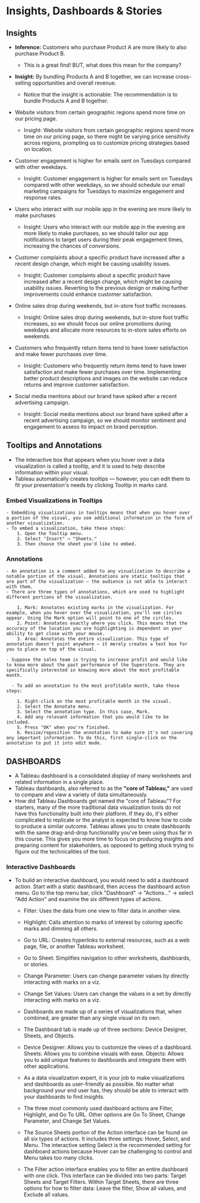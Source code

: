 # Insights, Dashboards & Stories

## Insights

  - **Inference:** Customers who purchase Product A are more likely to also purchase Product B.
    - This is a great find! BUT, what does this mean for the company?
  - **Insight:** By bundling Products A and B together, we can increase cross-selling opportunities and overall revenue.
    - Notice that the insight is actionable: The recommendation is to bundle Products A and B together.

  - Website visitors from certain geographic regions spend more time on our pricing page.
     - Insight: Website visitors from certain geographic regions spend more time on our pricing page, so there might be varying price sensitivity across regions, prompting us to customize pricing strategies based on location.
  
  - Customer engagement is higher for emails sent on Tuesdays compared with other weekdays.
    - Insight: Customer engagement is higher for emails sent on Tuesdays compared with other weekdays, so we should schedule our email marketing campaigns for Tuesdays to maximize engagement and response rates.

  - Users who interact with our mobile app in the evening are more likely to make purchases
    - Insight: Users who interact with our mobile app in the evening are more likely to make purchases, so we should tailor our app notifications to target users during their peak engagement times, increasing the chances of conversions.

  - Customer complaints about a specific product have increased after a recent design change, which might be causing usability issues.
    - Insight: Customer complaints about a specific product have increased after a recent design change, which might be causing usability issues. Reverting to the previous design or making further improvements could enhance customer satisfaction.
    
  - Online sales drop during weekends, but in-store foot traffic increases.     
    - Insight: Online sales drop during weekends, but in-store foot traffic increases, so we should focus our online promotions during weekdays and allocate more resources to in-store sales efforts on weekends.

  - Customers who frequently return items tend to have lower satisfaction and make fewer purchases over time.     
    - Insight: Customers who frequently return items tend to have lower satisfaction and make fewer purchases over time. Implementing better product descriptions and images on the website can reduce returns and improve customer satisfaction.
    
  - Social media mentions about our brand have spiked after a recent advertising campaign.
    - Insight: Social media mentions about our brand have spiked after a recent advertising campaign, so we should monitor sentiment and engagement to assess its impact on brand perception.
   
  ## Tooltips and Annotations
  - The interactive box that appears when you hover over a data visualization is called a tooltip, and it is used to help describe information within your visual.
  - Tableau automatically creates tooltips — however, you can edit them to fit your presentation's needs by clicking Tooltip in marks card.


  ### Embed Visualizations in Tooltips
    - Embedding visualizations in tooltips means that when you hover over a portion of the visual, you see additional information in the form of another visualization.
    - To embed a visualization, take these steps:
        1. Open the Tooltip menu.
        2. Select "Insert" → "Sheets."
        3. Then choose the sheet you'd like to embed.

  ### Annotations
    - An annotation is a comment added to any visualization to describe a notable portion of the visual. Annotations are static tooltips that are part of the visualization — the audience is not able to interact with them.
    - There are three types of annotations, which are used to highlight different portions of the visualization.

        1. Mark: Annotates existing marks in the visualization. For example, when you hover over the visualization, you'll see circles appear. Using the Mark option will point to one of the circles.
        2. Point: Annotates exactly where you click. This means that the accuracy of the location you are highlighting is dependent on your ability to get close with your mouse.
        3. Area: Annotates the entire visualization. This type of annotation doesn't point anywhere — it merely creates a text box for you to place on top of the visual.

    - Suppose the sales team is trying to increase profit and would like to know more about the past performance of the Superstore. They are specifically interested in knowing more about the most profitable month.

      - To add an annotation to the most profitable month, take these steps:
      
        1. Right-click on the most profitable month in the visual.
        2. Select the Annotate menu.
        3. Select the annotation type. In this case, Mark.
        4. Add any relevant information that you would like to be included.
        5. Press "OK" when you're finished.
        6. Resize/reposition the annotation to make sure it's not covering any important information. To do this, first single-click on the annotation to put it into edit mode.

## DASHBOARDS
  - A Tableau dashboard is a consolidated display of many worksheets and related information in a single place.
  - Tableau dashboards, also referred to as the **"core of Tableau,"** are used to compare and view a variety of data simultaneously.
  - How did Tableau Dashboards get named the "core of Tableau"? For starters, many of the more traditional data visualization tools do not have this functionality built into their platform. If they do, it's either complicated to replicate or the analyst is expected to know how to code to produce a similar outcome. Tableau allows you to create dashboards with the same drag-and-drop functionality you've been using thus far in this course. This gives you more time to focus on producing insights and preparing content for stakeholders, as opposed to getting stuck trying to figure out the technicalities of the tool.

### Interactive Dashboards
  - To build an interactive dashboard, you would need to add a dashboard action. Start with a static dashboard, then access the dashboard action menu. Go to the top menu bar, click "Dashboard" → "Actions..." → select "Add Action" and examine the six different types of actions.
      - Filter: Uses the data from one view to filter data in another view.
      - Highlight: Calls attention to marks of interest by coloring specific marks and dimming all others.
      - Go to URL: Creates hyperlinks to external resources, such as a web page, file, or another Tableau worksheet.
      - Go to Sheet: Simplifies navigation to other worksheets, dashboards, or stories.
      - Change Parameter: Users can change parameter values by directly interacting with marks on a viz.
      - Change Set Values: Users can change the values in a set by directly interacting with marks on a viz.

    - Dashboards are made up of a series of visualizations that, when combined, are greater than any single visual on its own.
    - The Dashboard tab is made up of three sections: Device Designer, Sheets, and Objects.
    - Device Designer: Allows you to customize the views of a dashboard.
        Sheets: Allows you to combine visuals with ease.
        Objects: Allows you to add unique features to dashboards and integrate them with other applications.
    - As a data visualization expert, it is your job to make visualizations and dashboards as user-friendly as possible. No matter what background your end user has, they should be able to interact with your dashboards to find insights.
    - The three most commonly used dashboard actions are Filter, Highlight, and Go To URL. Other options are Go To Sheet, Change Parameter, and Change Set Values.
    - The Source Sheets portion of the Action interface can be found on all six types of actions. It includes three settings: Hover, Select, and Menu. The interactive setting Select is the recommended setting for dashboard actions because Hover can be challenging to control and Menu takes too many clicks.
    - The Filter action interface enables you to filter an entire dashboard with one click. This interface can be divided into two parts: Target Sheets and Target Filters. Within Target Sheets, there are three options for how to filter data: Leave the filter, Show all values, and Exclude all values.
        
